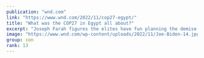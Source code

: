 ```yaml
---
publication: "wnd.com"
link: "https://www.wnd.com/2022/11/cop27-egypt/"
title: "What was the COP27 in Egypt all about?"
excerpt: "Joseph Farah figures the elites have fun planning the demise of half the population"
image: "https://www.wnd.com/wp-content/uploads/2022/11/Joe-Biden-14.jpg"
group: con
rank: 13
---
```

